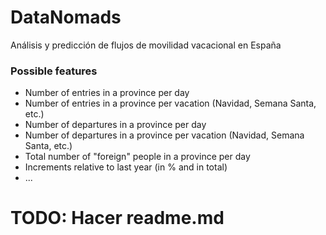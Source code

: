 # DataNomads
Análisis y predicción de flujos de movilidad vacacional en España


### Possible features
- Number of entries in a province per day
- Number of entries in a province per vacation (Navidad, Semana Santa, etc.)
- Number of departures in a province per day
- Number of departures in a province per vacation (Navidad, Semana Santa, etc.)
- Total number of "foreign" people in a province per day
- Increments relative to last year (in % and in total)
- ...


# TODO: Hacer readme.md
